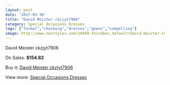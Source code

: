 ```yaml
---
layout: post
date: '2017-03-30'
title: "David Meister ckzjyt7906"
category: Special Occasions Dresses
tags: ["formal","charming","dresses","gowns","compelling"]
image: http://www.novstyles.com/10499-thickbox_default/david-meister-ckzjyt7906.jpg
---
```

David Meister ckzjyt7906

On Sales: **$154.82**
<a href="https://www.novstyles.com/en/special-occasions-dresses/7533-david-meister-ckzjyt7906.html"><amp-img layout="responsive" width="600" height="600" src="//www.novstyles.com/10499-thickbox_default/david-meister-ckzjyt7906.jpg" alt="David Meister ckzjyt7906 0" /></a>

Buy it: [David Meister ckzjyt7906](https://www.novstyles.com/en/special-occasions-dresses/7533-david-meister-ckzjyt7906.html "David Meister ckzjyt7906")

View more: [Special Occasions Dresses](https://www.novstyles.com/en/51-special-occasions-dresses "Special Occasions Dresses")